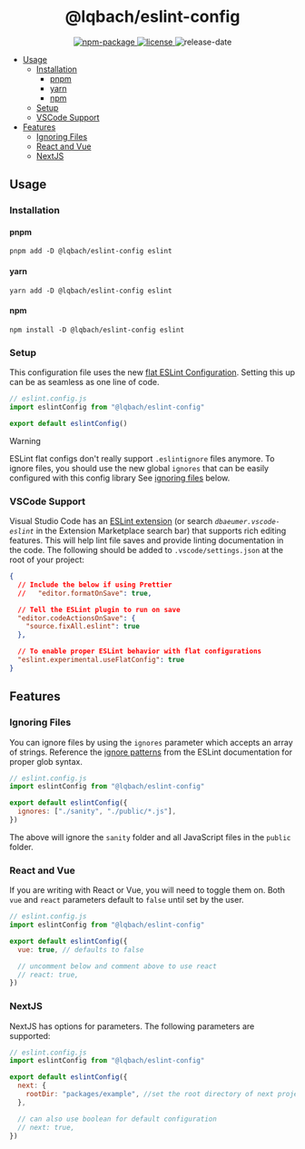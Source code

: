 <h1 align="center">@lqbach/eslint-config</h1>

<div align="center">
    <a href="https://www.npmjs.com/package/@lqbach/eslint-config">
        <img src="https://img.shields.io/npm/v/@lqbach/eslint-config?color=444E5F&label=version&labelColor=BDD4E7" alt="npm-package"/>
    </a>
    <a href="https://www.npmjs.com/package/@lqbach/eslint-config">
        <img src="https://img.shields.io/github/license/lqbach/eslint-prettier-config?labelColor=BDD4E7&color=444E5F" alt="license"/>
    </a>
    <img src="https://img.shields.io/github/release-date/lqbach/eslint-prettier-config?labelColor=BDD4E7&color=444E5F" alt="release-date"/>

</div>

- [Usage](#usage)
  - [Installation](#installation)
    - [pnpm](#pnpm)
    - [yarn](#yarn)
    - [npm](#npm)
  - [Setup](#setup)
  - [VSCode Support](#vscode-support)
- [Features](#features)
  - [Ignoring Files](#ignoring-files)
  - [React and Vue](#react-and-vue)
  - [NextJS](#nextjs)

## Usage

### Installation

#### pnpm

```
pnpm add -D @lqbach/eslint-config eslint
```

#### yarn

```
yarn add -D @lqbach/eslint-config eslint
```

#### npm

```
npm install -D @lqbach/eslint-config eslint
```

### Setup

This configuration file uses the new [flat ESLint Configuration](https://eslint.org/docs/latest/use/configure/configuration-files-new). Setting this up can be as seamless as one line of code.

```js
// eslint.config.js
import eslintConfig from "@lqbach/eslint-config"

export default eslintConfig()
```

> [!WARNING]  
> ESLint flat configs don't really support `.eslintignore` files anymore. To ignore files, you should use the new global `ignores` that can be easily configured with this config library See [ignoring files](#ignoring-files) below.

### VSCode Support

Visual Studio Code has an [ESLint extension](https://marketplace.visualstudio.com/items?itemName=dbaeumer.vscode-eslint) (or search _`dbaeumer.vscode-eslint`_ in the Extension Marketplace search bar) that supports rich editing features. This will help lint file saves and provide linting documentation in the code.
The following should be added to `.vscode/settings.json` at the root of your project:

```json
{
  // Include the below if using Prettier
  //   "editor.formatOnSave": true,

  // Tell the ESLint plugin to run on save
  "editor.codeActionsOnSave": {
    "source.fixAll.eslint": true
  },

  // To enable proper ESLint behavior with flat configurations
  "eslint.experimental.useFlatConfig": true
}
```

## Features

### Ignoring Files

You can ignore files by using the `ignores` parameter which accepts an array of strings. Reference the [ignore patterns](https://eslint.org/docs/latest/use/configure/ignore) from the ESLint documentation for proper glob syntax.

```js
// eslint.config.js
import eslintConfig from "@lqbach/eslint-config"

export default eslintConfig({
  ignores: ["./sanity", "./public/*.js"],
})
```

The above will ignore the `sanity` folder and all JavaScript files in the `public` folder.

### React and Vue

If you are writing with React or Vue, you will need to toggle them on. Both `vue` and `react` parameters default to `false` until set by the user.

```js
// eslint.config.js
import eslintConfig from "@lqbach/eslint-config"

export default eslintConfig({
  vue: true, // defaults to false

  // uncomment below and comment above to use react
  // react: true,
})
```

### NextJS

NextJS has options for parameters. The following parameters are supported:

```js
// eslint.config.js
import eslintConfig from "@lqbach/eslint-config"

export default eslintConfig({
  next: {
    rootDir: "packages/example", //set the root directory of next project, useful for monorepo
  },

  // can also use boolean for default configuration
  // next: true,
})
```

